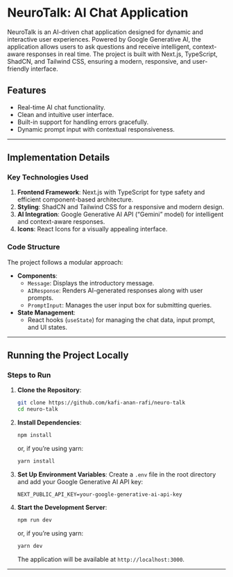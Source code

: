 # NeuroTalk: AI Chat Application

NeuroTalk is an AI-driven chat application designed for dynamic and interactive user experiences. Powered by Google Generative AI, the application allows users to ask questions and receive intelligent, context-aware responses in real time. The project is built with Next.js, TypeScript, ShadCN, and Tailwind CSS, ensuring a modern, responsive, and user-friendly interface.

## Features
- Real-time AI chat functionality.
- Clean and intuitive user interface.
- Built-in support for handling errors gracefully.
- Dynamic prompt input with contextual responsiveness.

---

## Implementation Details

### Key Technologies Used
1. **Frontend Framework**: Next.js with TypeScript for type safety and efficient component-based architecture.
2. **Styling**: ShadCN and Tailwind CSS for a responsive and modern design.
3. **AI Integration**: Google Generative AI API (“Gemini” model) for intelligent and context-aware responses.
4. **Icons**: React Icons for a visually appealing interface.

### Code Structure
The project follows a modular approach:
- **Components**:
  - `Message`: Displays the introductory message.
  - `AIResponse`: Renders AI-generated responses along with user prompts.
  - `PromptInput`: Manages the user input box for submitting queries.
- **State Management**:
  - React hooks (`useState`) for managing the chat data, input prompt, and UI states.

---

## Running the Project Locally

### Steps to Run
1. **Clone the Repository**:
   ```bash
   git clone https://github.com/kafi-anan-rafi/neuro-talk
   cd neuro-talk
   ```

2. **Install Dependencies**:
   ```bash
   npm install
   ```
   or, if you’re using yarn:
   ```bash
   yarn install
   ```

3. **Set Up Environment Variables**:
   Create a `.env` file in the root directory and add your Google Generative AI API key:
   ```env
   NEXT_PUBLIC_API_KEY=your-google-generative-ai-api-key
   ```

4. **Start the Development Server**:
   ```bash
   npm run dev
   ```
   or, if you’re using yarn:
   ```bash
   yarn dev
   ```
   The application will be available at `http://localhost:3000`.

---